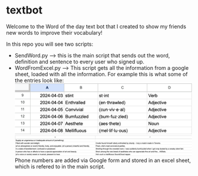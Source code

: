 # textbot

Welcome to the Word of the day text bot that I created to show my friends new words to improve their vocabulary!

In this repo you will see two scripts:
- SendWord.py --> this is the main script that sends out the word, definition and sentence to every user who signed up.
- WordFromExcel.py --> This script gets all the information from a google sheet, loaded with all the information.
    For example this is what some of the entries look like: 
![alt text](ExcelFirst.png)
![alt text](ExcelSecond.png)
Phone numbers are added via Google form and stored in an excel sheet, which is refered to in the main script. 